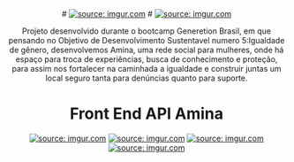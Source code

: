 <div align="center"> 
  # <a href="https://imgur.com/2Gbpq3D"><img src="https://i.imgur.com/2Gbpq3D.png" title="source: imgur.com" /></a>
  # <a href="https://imgur.com/O8S0caU"><img src="https://i.imgur.com/O8S0caU.png" title="source: imgur.com" /></a>
  
 Projeto desenvolvido durante o bootcamp Generetion Brasil, em que pensando no Objetivo de Desenvolvimento Sustentavel numero 5:Igualdade de gênero, desenvolvemos Amina, uma rede social para mulheres, onde há espaço para troca de experiências, busca de conhecimento e proteção, para assim nos fortalecer na caminhada a igualdade e construir juntas um local seguro tanta para denúncias quanto para suporte. 
  
  #  Front End API Amina
  

  <a href="https://imgur.com/fbKozTd"><img src="https://i.imgur.com/fbKozTd.png" title="source: imgur.com" /></a>
  <a href="https://imgur.com/woujDU3"><img src="https://i.imgur.com/woujDU3.png" title="source: imgur.com" /></a>
  <a href="https://imgur.com/zF0xTGe"><img src="https://i.imgur.com/zF0xTGe.png" title="source: imgur.com" /></a>
  <a href="https://imgur.com/YykLGfM"><img src="https://i.imgur.com/YykLGfM.png" title="source: imgur.com" /></a>



